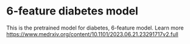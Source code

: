 # 6-feature diabetes model
This is the pretrained model for diabetes, 6-feature model.
Learn more
https://www.medrxiv.org/content/10.1101/2023.06.21.23291717v2.full

